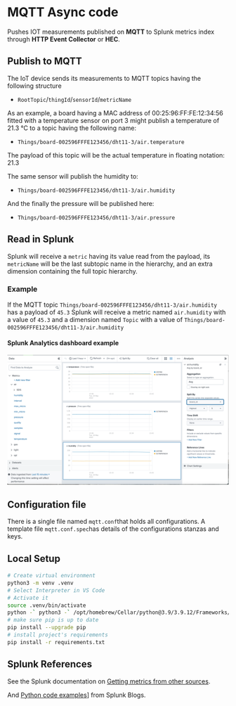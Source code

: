 # MQTT Async code

Pushes IOT measurements published on **MQTT** to Splunk metrics index through **HTTP Event Collector** or **HEC**.

## Publish to MQTT

The IoT device sends its measurements to MQTT topics having the following structure

- `RootTopic`/`thingId`/`sensorId`/`metricName`

As an example, a board having a MAC address of 00:25:96:FF:FE:12:34:56 fitted with a temperature sensor on port 3 might publish a temperature of 21.3 °C to a topic having the following name:

- `Things/board-002596FFFE123456/dht11-3/air.temperature`

The payload of this topic will be the actual temperature in floating notation: 21.3

The same sensor will publish the humidity to:

- `Things/board-002596FFFE123456/dht11-3/air.humidity`

And the finally the pressure will be published here:

- `Things/board-002596FFFE123456/dht11-3/air.pressure`

## Read in Splunk

Splunk will receive a `metric` having its value read from the payload, its `metricName`  will be the last subtopic name in the hierarchy, and an extra dimension containing the full topic hierarchy.

### Example

If the MQTT topic `Things/board-002596FFFE123456/dht11-3/air.humidity` has a payload of `45.3` Splunk will receive a metric named `air.humidity` with a value of `45.3` and a dimension named `Topic` with a value of `Things/board-002596FFFE123456/dht11-3/air.humidity`

#### Splunk Analytics dashboard example

![Splunk_Metrics](images/Splunk_Metrics.png)

## Configuration file

There is a single file named `mqtt.conf`that holds all configurations. A template file `mqtt.conf.spec`has details of the configurations stanzas and keys.

## Local Setup

```bash
# Create virtual environment
python3 -m venv .venv
# Select Interpreter in VS Code
# Activate it
source .venv/bin/activate
python -` python3 -` /opt/homebrew/Cellar/python@3.9/3.9.12/Frameworks/Python.framework/Versions/3.9/bin/python3.9
# make sure pip is up to date
pip install --upgrade pip
# install project's requirements
pip install -r requirements.txt

```

## Splunk References

See the Splunk documentation on [Getting metrics from other sources](https://docs.splunk.com/Documentation/Splunk/latest/Metrics/GetMetricsInOther).

And [Python code examples](https://www.splunk.com/en_us/blog/customers/http-event-collect-a-python-class.html)] from Splunk Blogs.
